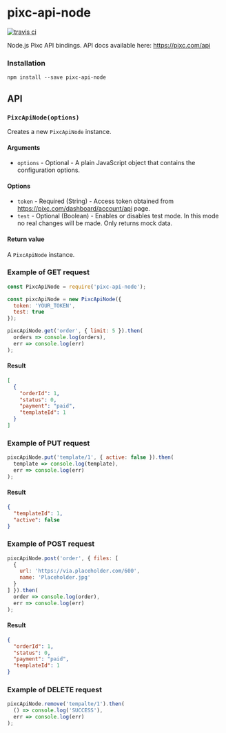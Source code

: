 pixc-api-node
==============

[![travis ci](https://travis-ci.org/s-kalaus/pixc-api-node.svg?branch=master)](https://travis-ci.org/s-kalaus/pixc-api-node)

Node.js Pixc API bindings. API docs available here: https://pixc.com/api

### Installation

    npm install --save pixc-api-node
    
## API

### `PixcApiNode(options)`

Creates a new `PixcApiNode` instance.

#### Arguments

- `options` - Optional - A plain JavaScript object that contains the configuration options.

#### Options

- `token` - Required (String) - Access token obtained from https://pixc.com/dashboard/account/api page.
- `test` - Optional (Boolean) - Enables or disables test mode. In this mode no real changes will be made. Only returns mock data.

#### Return value

A `PixcApiNode` instance.

### Example of GET request

```js
const PixcApiNode = require('pixc-api-node');

const pixcApiNode = new PixcApiNode({
  token: 'YOUR_TOKEN',
  test: true
});

pixcApiNode.get('order', { limit: 5 }).then(
  orders => console.log(orders),
  err => console.log(err)
);
```

#### Result

```json
[
  {
    "orderId": 1,
    "status": 0,
    "payment": "paid",
    "templateId": 1
  }
]
```

### Example of PUT request

```js
pixcApiNode.put('template/1', { active: false }).then(
  template => console.log(template),
  err => console.log(err)
);
```

#### Result

```json
{
  "templateId": 1,
  "active": false
}
```

### Example of POST request

```js
pixcApiNode.post('order', { files: [
  {
    url: 'https://via.placeholder.com/600',
    name: 'Placeholder.jpg'
  }
] }).then(
  order => console.log(order),
  err => console.log(err)
);
```

#### Result

```json
{
  "orderId": 1,
  "status": 0,
  "payment": "paid",
  "templateId": 1
}
```

### Example of DELETE request

```js
pixcApiNode.remove('tempalte/1').then(
  () => console.log('SUCCESS'),
  err => console.log(err)
);
```
